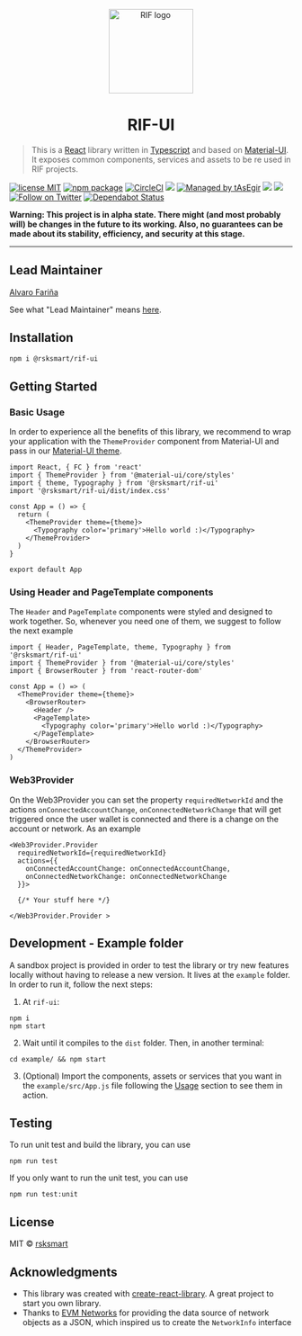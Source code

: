 <p align="center">
  <a href="https://rifos.org/" rel="noopener" target="_blank"><img width="150" src="https://www.rifos.org/assets/img/logo.svg" alt="RIF logo"></a></p>
</p>

<h1 align="center">RIF-UI</h1>

> This is a [React](https://reactjs.org/) library written in [Typescript](https://www.typescriptlang.org/) and based on [Material-UI](https://material-ui.com/). It exposes common components, services and assets to be re used in RIF projects.

[![license MIT](https://img.shields.io/badge/license-MIT-blue.svg)](https://github.com/rsksmart/rsk-contract-verifier/blob/master/LICENSE)
[![npm package](https://img.shields.io/npm/v/@rsksmart/rif-ui/latest.svg)](https://www.npmjs.com/package/@rsksmart/rif-ui)
[![CircleCI](https://img.shields.io/circleci/project/github/rsksmart/rif-ui/master.svg)](https://circleci.com/gh/rsksmart/rif-ui/tree/master)
[![](https://img.shields.io/badge/made%20by-IOVLabs-blue.svg?style=flat-rounded)](http://iovlabs.org)
[![Managed by tAsEgir](https://img.shields.io/badge/%20managed%20by-tasegir-brightgreen?style=flat-rounded)](https://github.com/auhau/tasegir)
![](https://img.shields.io/badge/npm-%3E%3D6.0.0-orange.svg?style=flat-rounded)
![](https://img.shields.io/badge/Node.js-%3E%3D10.0.0-orange.svg?style=flat-rounded)
[![Follow on Twitter](https://img.shields.io/twitter/follow/rif_os.svg?label=follow+RIF)](https://twitter.com/rif_os)
[![Dependabot Status](https://api.dependabot.com/badges/status?host=github&repo=rsksmart/rif-ui)](https://dependabot.com)

**Warning: This project is in alpha state. There might (and most probably will) be changes in the future to its working. Also, no guarantees can be made about its stability, efficiency, and security at this stage.**

---

## Lead Maintainer

[Alvaro Fariña](https://github.com/farinalvaro)

See what "Lead Maintainer" means [here](https://github.com/rsksmart/lead-maintainer).

## Installation

```bash
npm i @rsksmart/rif-ui
```

## Getting Started

### Basic Usage

In order to experience all the benefits of this library, we recommend to wrap your application with the `ThemeProvider` component from Material-UI and pass in our [Material-UI theme](https://material-ui.com/es/customization/theming/).

```tsx
import React, { FC } from 'react'
import { ThemeProvider } from '@material-ui/core/styles'
import { theme, Typography } from '@rsksmart/rif-ui'
import '@rsksmart/rif-ui/dist/index.css'

const App = () => {
  return (
    <ThemeProvider theme={theme}>
      <Typography color='primary'>Hello world :)</Typography>
    </ThemeProvider>
  )
}

export default App
```

### Using Header and PageTemplate components

The `Header` and `PageTemplate` components were styled and designed to work together. So, whenever you need one of them, we suggest to follow the next example

```tsx
import { Header, PageTemplate, theme, Typography } from '@rsksmart/rif-ui'
import { ThemeProvider } from '@material-ui/core/styles'
import { BrowserRouter } from 'react-router-dom'

const App = () => (
  <ThemeProvider theme={theme}>
    <BrowserRouter>
      <Header />
      <PageTemplate>
        <Typography color='primary'>Hello world :)</Typography>
      </PageTemplate>
    </BrowserRouter>
  </ThemeProvider>
)
```

### Web3Provider
On the Web3Provider you can set the property `requiredNetworkId` and the actions `onConnectedAccountChange`, `onConnectedNetworkChange` that will get triggered once the user wallet is connected and there is a change on the account or network.
As an example

```
<Web3Provider.Provider 
  requiredNetworkId={requiredNetworkId}
  actions={{
    onConnectedAccountChange: onConnectedAccountChange,
    onConnectedNetworkChange: onConnectedNetworkChange
  }}>

  {/* Your stuff here */}
  
</Web3Provider.Provider >
```

## Development - Example folder

A sandbox project is provided in order to test the library or try new features locally without having to release a new version.
It lives at the `example` folder. In order to run it, follow the next steps:

1. At `rif-ui`:

```
npm i
npm start
```

2. Wait until it compiles to the `dist` folder. Then, in another terminal:

```
cd example/ && npm start
```

3. (Optional) Import the components, assets or services that you want in the `example/src/App.js` file following the [Usage](#usage) section to see them in action.

## Testing

To run unit test and build the library, you can use
```
npm run test
```

If you only want to run the unit test, you can use
```
npm run test:unit
```

## License

MIT © [rsksmart](https://github.com/rsksmart)

## Acknowledgments
 - This library was created with [create-react-library](https://github.com/transitive-bullshit/create-react-library). A great project to start you own library.
 - Thanks to [EVM Networks](https://github.com/ethereum-lists/chains) for providing the data source of network objects as a JSON, which inspired us to create the `NetworkInfo` interface
